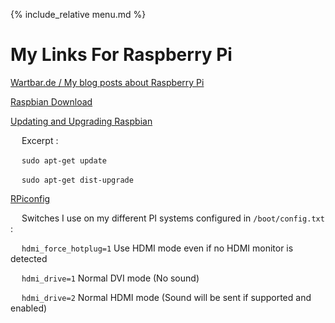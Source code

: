 {% include_relative  menu.md %}

# My Links For Raspberry Pi

[Wartbar.de / My blog posts about Raspberry Pi](http://www.wartbar.de/topic_RASPBERRY_PI.html)

[Raspbian Download](https://www.raspberrypi.org/downloads/raspbian/)

[Updating and Upgrading Raspbian](https://www.raspberrypi.org/documentation/raspbian/updating.md)

&emsp; Excerpt :

&emsp; `sudo apt-get update`

&emsp; `sudo apt-get dist-upgrade`

[RPiconfig](https://elinux.org/RPiconfig)

&emsp; Switches I use on my different PI systems configured in `/boot/config.txt` :

&emsp; `hdmi_force_hotplug=1` Use HDMI mode even if no HDMI monitor is detected

&emsp; `hdmi_drive=1` Normal DVI mode (No sound)

&emsp; `hdmi_drive=2` Normal HDMI mode (Sound will be sent if supported and enabled)
